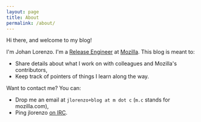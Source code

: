 ```yaml
---
layout: page
title: About
permalink: /about/
---
```


Hi there, and welcome to my blog!

I'm Johan Lorenzo. I'm a [Release Engineer](https://wiki.mozilla.org/ReleaseEngineering) at [Mozilla](https://www.mozilla.org/). This blog is meant to:

* Share details about what I work on with colleagues and Mozilla's contributors,
* Keep track of pointers of things I learn along the way.

Want to contact me? You can:

* Drop me an email at `jlorenzo+blog at m dot c` (`m.c` stands for mozilla.com),
* Ping jlorenzo [on IRC](https://wiki.mozilla.org/IRC).
